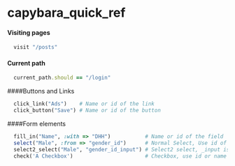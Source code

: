 capybara_quick_ref
==================
#### Visiting pages
```ruby
  visit "/posts"
```
#### Current path
```ruby
  current_path.should == "/login"
```
####Buttons and Links
```ruby
  click_link("Ads")    # Name or id of the link
  click_button("Save") # Name or id of the button
```
####Form elements
```ruby
  fill_in("Name", :with => "DHH")           # Name or id of the field  # Text field
  select("Male", :from => "gender_id")      # Normal Select, Use id of the field
  select2_select("Male", "gender_id_input") # Select2 select, _input is necessory
  check('A Checkbox')                       # Checkbox, use id or name
```  

